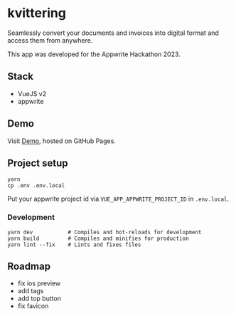 # kvittering

Seamlessly convert your documents and invoices into digital format and access them from anywhere.

This app was developed for the Appwrite Hackathon 2023.

## Stack

- VueJS v2
- appwrite

## Demo

Visit [Demo](https://nickhatboecker.github.io/kvittering/), hosted on GitHub Pages.

## Project setup
```
yarn
cp .env .env.local
```

Put your appwrite project id via `VUE_APP_APPWRITE_PROJECT_ID` in `.env.local`.

### Development
```
yarn dev           # Compiles and hot-reloads for development
yarn build         # Compiles and minifies for production
yarn lint --fix    # Lints and fixes files
```

## Roadmap

- fix ios preview
- add tags
- add top button
- fix favicon
